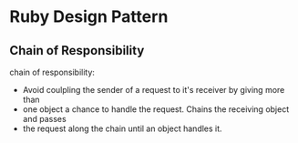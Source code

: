 # Ruby Design Pattern

## Chain of Responsibility
chain of responsibility:

- Avoid coulpling the sender of a request to it's receiver by giving more than
- one object a chance to handle the request. Chains the receiving object and passes
- the request along the chain until an object handles it.

## 